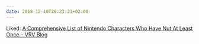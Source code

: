 ```yaml
---
date: 2018-12-18T20:23:21+02:00
---
```


Liked: [A Comprehensive List of Nintendo Characters Who Have Nut At Least Once – VRV Blog](https://blog.vrv.co/merrittk/4853/a-comprehensive-list-of-nintendo-characters-who-have-nut-at-least-once/)
